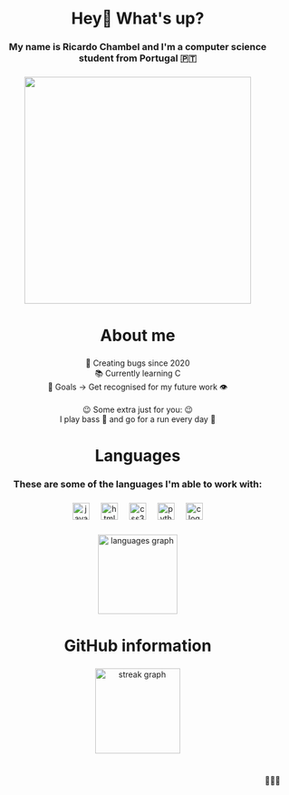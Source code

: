 
<!-- 
I made this throught this site:
https://profile-readme-generator.com/
-->

<h1 align="center">Hey👋 What's up?</h1>

###

<h3 align="center">My name is Ricardo Chambel and I'm a computer science student from Portugal 🇵🇹</h3>

###

<div align="center">
  <img height="400" src="https://mir-s3-cdn-cf.behance.net/project_modules/disp/550a2f37061861.5733485064a6d.gif"  />
</div>

###

<h1 align="center">About me</h1>

###

<p align="center">🤔 Creating bugs since 2020<br>    📚 Currently learning C<br>    🎯 Goals -> Get recognised for my future work 👁️<br><br>    😉 Some extra just for you: 😉<br> I play bass 🎸 and go for a run every day 💪</p>

###

<h1 align="center">Languages</h1>

###

<h3 align="center">These are some of the languages I'm able to work with:</h3>

###

<div align="center">
  <img src="https://cdn.jsdelivr.net/gh/devicons/devicon/icons/javascript/javascript-plain.svg" height="30" alt="javascript logo"  />
  <img width="12" />
  <img src="https://cdn.jsdelivr.net/gh/devicons/devicon/icons/html5/html5-original.svg" height="30" alt="html5 logo"  />
  <img width="12" />
  <img src="https://cdn.jsdelivr.net/gh/devicons/devicon/icons/css3/css3-original.svg" height="30" alt="css3 logo"  />
  <img width="12" />
  <img src="https://cdn.jsdelivr.net/gh/devicons/devicon/icons/python/python-original.svg" height="30" alt="python logo"  />
  <img width="12" />
  <img src="https://cdn.jsdelivr.net/gh/devicons/devicon/icons/c/c-original.svg" height="30" alt="c logo"  />
</div>

###

<div align="center">
  <img src="https://github-readme-stats.vercel.app/api/top-langs?username=RicardoChambel&locale=en&hide_title=true&layout=compact&card_width=320&langs_count=5&theme=synthwave&hide_border=true&order=2" height="140" alt="languages graph"  />
</div>

###

<div align="center">
</div>

###

<h1 align="center">GitHub information</h1>

###

<div align="center">
  <img src="https://streak-stats.demolab.com?user=RicardoChambel&locale=en&mode=daily&theme=synthwave&hide_border=true&border_radius=20&date_format=j%20M%5B%20Y%5D" height="150" alt="streak graph"  />
</div>

###

<h1 align="center"></h1>

###

<p align="right">🤫🧏‍♂️</p>

###
